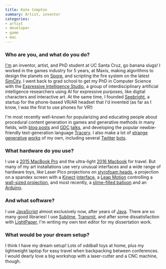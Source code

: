 ```yaml
---
title: Kate Compton
summary: Artist, inventor
categories:
- artist
- developer
- game
- mac
---
```


### Who are you, and what do you do?

[I'm](http://www.galaxykate.com/ "Kate's website.") an inventor, artist, and PhD student at UC Santa Cruz, go banana slugs! I worked in the games industry for 5 years, at Maxis, making algorithms to design the planets on [Spore][], and scripting the fire system on the latest [SimCity][]. I went back to grad school to get my PhD in Computer Science with the [Expressive Intelligence Studio](https://games.soe.ucsc.edu/ "The Center for Games and Playable Media at UC Santa Cruz."), a group of interdisciplinary artificial intelligence researchers using AI for expressive purposes, like digital characters and interactive art. At the same time, I founded [Seebright](https://seebright.com/ "Kate's AR company."), a startup for the phone-based VR/AR headset that I'd invented (as far as I know, I was the first to use phones for VR!) 

I'm most recently well-known for popularizing and educating people about procedural content generation in games and generative methods in many fields, with [blog posts](http://galaxykate0.tumblr.com/post/139774965871/so-you-want-to-build-a-generator "Kate's post on building a generator.") and [GDC](http://www.gdcvault.com/play/1023377/Tech "A GDC talk Kate took part in.") [talks](http://www.gdcvault.com/play/1024213/Practical-Procedural-Generation-for "Kate's GDC talk on procedural generation."), and developing the popular newbie-friendly text-generation language [Tracery][]. I also make a lot of [strange](https://vimeo.com/119618499 "Kate's flowers video on Vimeo.") [generative](http://tracery.io/kambamanx/ "Kate's song generator.") [works](http://tracery.io/kambamanx/ "Kate's other song generator.") of my own, including several [Twitter](https://twitter.com/LostTesla "Kate's Tesla Twitter bot.") [bots](https://twitter.com/tinyadv "Kate's space adventure Twitter bot.").

### What hardware do you use?

I use a [2015 MacBook Pro][macbook-pro] and the ultra-light [2016 Macbook][macbook.2] for travel. But many of my art installations use very unusual interfaces and a wide range of hardware toys, like Laser Pico projections on [styrofoam heads](https://vimeo.com/111024685 "Kate's talking head video on Vimeo."), a projection on a spandex screen with a [Kinect][] [interface](https://vimeo.com/217033311 "Kate's touch screen video on Vimeo."), a [Leap Motion][leap-motion-controller] controlling a [wall-sized projection](https://twitter.com/GalaxyKate/status/861071305201680385 "Kate's tweet about her projection."), and most recently, a [slime-filled balloon](https://twitter.com/GalaxyKate/status/860240206103945217 "Kate's tweet about her slime balloon.") and an [Arduino][].

### And what software?

I use [JavaScript][] almost exclusively now, after years of [Java][]. There are so many good libraries! I use [Sublime][sublime-text], [Transmit][], and after some dissatisfaction with [LightPaper][], I'm writing my own text editor for my dissertation work.

### What would be your dream setup?

I think I have my dream setup! Lots of oddball toys at home, plus my lightweight laptop for easy travel when backpacking between conferences. I would dearly love a big workshop with a laser-cutter and a CNC machine, though.

[arduino]: https://www.arduino.cc/ "Open-source prototyping hardware."
[java]: https://www.java.com/en/ "A cross-platform compiled programming language."
[javascript]: https://en.wikipedia.org/wiki/JavaScript "An interpreted scripting language."
[kinect]: https://www.xbox.com/en-US/kinect "An adapter for the Xbox that uses your body as a controller."
[leap-motion-controller]: https://www.leapmotion.com/product "A spatial motion-sensing device."
[lightpaper]: http://lightpaper.42squares.in "A Markdown editor for the Mac."
[macbook-pro]: https://www.apple.com/macbook-pro/ "A laptop."
[macbook.2]: https://en.wikipedia.org/wiki/MacBook_(2015_version) "A very thin 12 inch laptop."
[simcity]: https://en.wikipedia.org/wiki/Sim_City "A city-building video game."
[spore]: https://en.wikipedia.org/wiki/Spore_(2008_video_game) "A life simulation video game."
[sublime-text]: http://www.sublimetext.com/ "A coder's text editor."
[tracery]: http://tracery.io/ "A tool and language for generating text."
[transmit]: https://panic.com/transmit/ "An FTP/SFTP client for the Mac."
